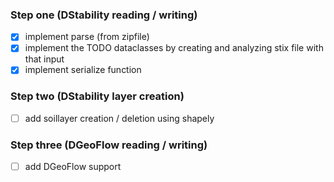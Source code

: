 ### Step one (DStability reading / writing)

* [x] implement parse (from zipfile)
* [x] implement the TODO dataclasses by creating and analyzing stix file with that input
* [x] implement serialize function

### Step two (DStability layer creation)

* [ ] add soillayer creation / deletion using shapely

### Step three (DGeoFlow reading / writing)

* [ ] add DGeoFlow support
